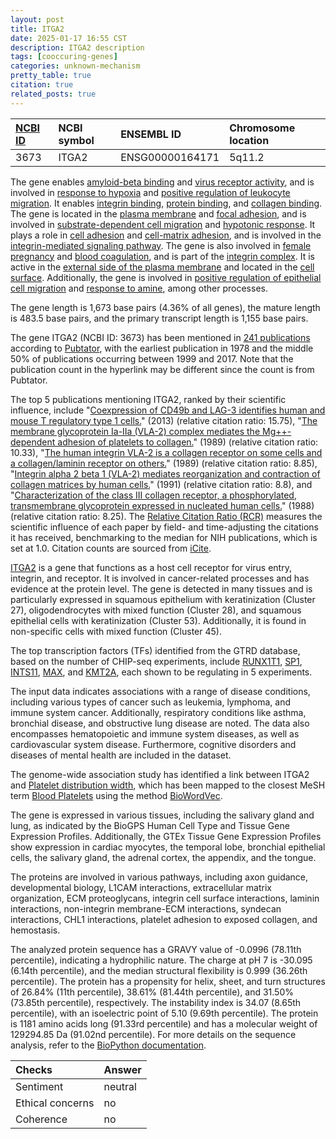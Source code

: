 ```yaml
---
layout: post
title: ITGA2
date: 2025-01-17 16:55 CST
description: ITGA2 description
tags: [cooccuring-genes]
categories: unknown-mechanism
pretty_table: true
citation: true
related_posts: true
---
```




| [NCBI ID](https://www.ncbi.nlm.nih.gov/gene/3673) | NCBI symbol | ENSEMBL ID | Chromosome location |
| :-------- | :------- | :-------- | :------- |
| 3673  | ITGA2 | ENSG00000164171 | 5q11.2 |



The gene enables [amyloid-beta binding](https://amigo.geneontology.org/amigo/term/GO:0001540) and [virus receptor activity](https://amigo.geneontology.org/amigo/term/GO:0001618), and is involved in [response to hypoxia](https://amigo.geneontology.org/amigo/term/GO:0001666) and [positive regulation of leukocyte migration](https://amigo.geneontology.org/amigo/term/GO:0002687). It enables [integrin binding](https://amigo.geneontology.org/amigo/term/GO:0005178), [protein binding](https://amigo.geneontology.org/amigo/term/GO:0005515), and [collagen binding](https://amigo.geneontology.org/amigo/term/GO:0005518). The gene is located in the [plasma membrane](https://amigo.geneontology.org/amigo/term/GO:0005886) and [focal adhesion](https://amigo.geneontology.org/amigo/term/GO:0005925), and is involved in [substrate-dependent cell migration](https://amigo.geneontology.org/amigo/term/GO:0006929) and [hypotonic response](https://amigo.geneontology.org/amigo/term/GO:0006971). It plays a role in [cell adhesion](https://amigo.geneontology.org/amigo/term/GO:0007155) and [cell-matrix adhesion](https://amigo.geneontology.org/amigo/term/GO:0007160), and is involved in the [integrin-mediated signaling pathway](https://amigo.geneontology.org/amigo/term/GO:0007229). The gene is also involved in [female pregnancy](https://amigo.geneontology.org/amigo/term/GO:0007565) and [blood coagulation](https://amigo.geneontology.org/amigo/term/GO:0007596), and is part of the [integrin complex](https://amigo.geneontology.org/amigo/term/GO:0008305). It is active in the [external side of the plasma membrane](https://amigo.geneontology.org/amigo/term/GO:0009897) and located in the [cell surface](https://amigo.geneontology.org/amigo/term/GO:0009986). Additionally, the gene is involved in [positive regulation of epithelial cell migration](https://amigo.geneontology.org/amigo/term/GO:0010634) and [response to amine](https://amigo.geneontology.org/amigo/term/GO:0014075), among other processes.


The gene length is 1,673 base pairs (4.36% of all genes), the mature length is 483.5 base pairs, and the primary transcript length is 1,155 base pairs.


The gene ITGA2 (NCBI ID: 3673) has been mentioned in [241 publications](https://pubmed.ncbi.nlm.nih.gov/?term=%22ITGA2%22) according to [Pubtator](https://academic.oup.com/nar/article/47/W1/W587/5494727), with the earliest publication in 1978 and the middle 50% of publications occurring between 1999 and 2017. Note that the publication count in the hyperlink may be different since the count is from Pubtator.


The top 5 publications mentioning ITGA2, ranked by their scientific influence, include "[Coexpression of CD49b and LAG-3 identifies human and mouse T regulatory type 1 cells.](https://pubmed.ncbi.nlm.nih.gov/23624599)" (2013) (relative citation ratio: 15.75), "[The membrane glycoprotein Ia-IIa (VLA-2) complex mediates the Mg++-dependent adhesion of platelets to collagen.](https://pubmed.ncbi.nlm.nih.gov/2715183)" (1989) (relative citation ratio: 10.33), "[The human integrin VLA-2 is a collagen receptor on some cells and a collagen/laminin receptor on others.](https://pubmed.ncbi.nlm.nih.gov/2557634)" (1989) (relative citation ratio: 8.85), "[Integrin alpha 2 beta 1 (VLA-2) mediates reorganization and contraction of collagen matrices by human cells.](https://pubmed.ncbi.nlm.nih.gov/1913826)" (1991) (relative citation ratio: 8.8), and "[Characterization of the class III collagen receptor, a phosphorylated, transmembrane glycoprotein expressed in nucleated human cells.](https://pubmed.ncbi.nlm.nih.gov/2831221)" (1988) (relative citation ratio: 8.25). The [Relative Citation Ratio (RCR)](https://journals.plos.org/plosbiology/article?id=10.1371/journal.pbio.1002541) measures the scientific influence of each paper by field- and time-adjusting the citations it has received, benchmarking to the median for NIH publications, which is set at 1.0. Citation counts are sourced from [iCite](https://icite.od.nih.gov).


[ITGA2](https://www.proteinatlas.org/ENSG00000164171-ITGA2) is a gene that functions as a host cell receptor for virus entry, integrin, and receptor. It is involved in cancer-related processes and has evidence at the protein level. The gene is detected in many tissues and is particularly expressed in squamous epithelium with keratinization (Cluster 27), oligodendrocytes with mixed function (Cluster 28), and squamous epithelial cells with keratinization (Cluster 53). Additionally, it is found in non-specific cells with mixed function (Cluster 45).


The top transcription factors (TFs) identified from the GTRD database, based on the number of CHIP-seq experiments, include [RUNX1T1](https://www.ncbi.nlm.nih.gov/gene/862), [SP1](https://www.ncbi.nlm.nih.gov/gene/6667), [INTS11](https://www.ncbi.nlm.nih.gov/gene/54973), [MAX](https://www.ncbi.nlm.nih.gov/gene/4149), and [KMT2A](https://www.ncbi.nlm.nih.gov/gene/4297), each shown to be regulating in 5 experiments.



The input data indicates associations with a range of disease conditions, including various types of cancer such as leukemia, lymphoma, and immune system cancer. Additionally, respiratory conditions like asthma, bronchial disease, and obstructive lung disease are noted. The data also encompasses hematopoietic and immune system diseases, as well as cardiovascular system disease. Furthermore, cognitive disorders and diseases of mental health are included in the dataset.


The genome-wide association study has identified a link between ITGA2 and [Platelet distribution width](https://pubmed.ncbi.nlm.nih.gov/32888494), which has been mapped to the closest MeSH term [Blood Platelets](https://meshb.nlm.nih.gov/record/ui?ui=D001792) using the method [BioWordVec](https://www.nature.com/articles/s41597-019-0055-0).


The gene is expressed in various tissues, including the salivary gland and lung, as indicated by the BioGPS Human Cell Type and Tissue Gene Expression Profiles. Additionally, the GTEx Tissue Gene Expression Profiles show expression in cardiac myocytes, the temporal lobe, bronchial epithelial cells, the salivary gland, the adrenal cortex, the appendix, and the tongue.


The proteins are involved in various pathways, including axon guidance, developmental biology, L1CAM interactions, extracellular matrix organization, ECM proteoglycans, integrin cell surface interactions, laminin interactions, non-integrin membrane-ECM interactions, syndecan interactions, CHL1 interactions, platelet adhesion to exposed collagen, and hemostasis.



The analyzed protein sequence has a GRAVY value of -0.0996 (78.11th percentile), indicating a hydrophilic nature. The charge at pH 7 is -30.095 (6.14th percentile), and the median structural flexibility is 0.999 (36.26th percentile). The protein has a propensity for helix, sheet, and turn structures of 26.84% (11th percentile), 38.61% (81.44th percentile), and 31.50% (73.85th percentile), respectively. The instability index is 34.07 (8.65th percentile), with an isoelectric point of 5.10 (9.69th percentile). The protein is 1181 amino acids long (91.33rd percentile) and has a molecular weight of 129294.85 Da (91.02nd percentile). For more details on the sequence analysis, refer to the [BioPython documentation](https://biopython.org/docs/1.75/api/Bio.SeqUtils.ProtParam.html).





| Checks    | Answer |
| :-------- | :------- |
| Sentiment  | neutral   |
| Ethical concerns | no     |
| Coherence    | no    |
